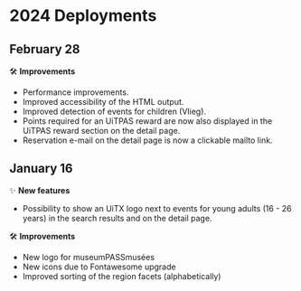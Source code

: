 # 2024 Deployments

## February 28

🛠 **Improvements**

* Performance improvements.
* Improved accessibility of the HTML output.
* Improved detection of events for children (Vlieg).
* Points required for an UiTPAS reward are now also displayed in the UiTPAS reward section on the detail page.
* Reservation e-mail on the detail page is now a clickable mailto link.

## January 16

✨ **New features**

* Possibility to show an UiTX logo next to events for young adults (16 - 26 years) in the search results and on the detail page.

🛠 **Improvements**

* New logo for museumPASSmusées
* New icons due to Fontawesome upgrade
* Improved sorting of the region facets (alphabetically)
